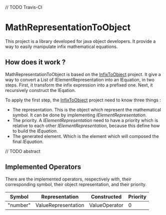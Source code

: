 // TODO Travis-CI
# MathRepresentationToObject
This project is a library developed for java object developers. It provide a way to easily manipulate infix mathematical equations.

## How does it work ?
MathRepresentationToObject is based on the [InfixToObject](https://github.com/MickaelAlvarez/InfixToObject) project. It give a way to convert a List of IElementRepresentation into an IEquation, in two steps. First, it transform the infix expression into a prefixed one. Next, it recursively construct the IEqation.

To apply the first step, the [InfixToObject](https://github.com/MickaelAlvarez/InfixToObject) project need to know three things :
* The representation. This is the object which represent the mathematical symbol. It can be done by implementing *IElementRepresentation*.
* The priority. A *IElementRepresentation* need to have a priority which is relative to each other *IElementRepresentation*, because this define how to build the *IEquation*.
* The generated element. Which is the element which will composed the final *IEquation*.

// TODO abstract

## Implemented Operators
There are the implemented operators, respectively with, their corresponding symbol, their object representation, and their priority.

Symbol | Representation | Constructed | Priority
-------|----------------|-------------|---------
"number" | ValueRepresentation | ValueOperator | 0
